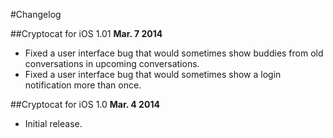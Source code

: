 #Changelog

##Cryptocat for iOS 1.01
**Mar. 7 2014**  
- Fixed a user interface bug that would sometimes show buddies from old conversations in upcoming conversations.  
- Fixed a user interface bug that would sometimes show a login notification more than once.  

##Cryptocat for iOS 1.0
**Mar. 4 2014**  
- Initial release.

